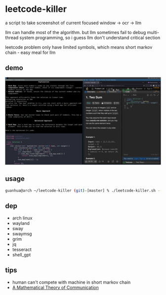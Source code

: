 # leetcode-killer

a script to take screenshot of current focused window -> ocr -> llm

llm can handle most of the algorithm. but llm sometimes fail to debug multi-thread system programming, so i guess llm don't understand critical section

leetcode problem only have limited symbols, which means short markov chain - easy meal for llm

## demo

![demo](./pic/0.png)

## usage

```sh
guanhua@arch ~/leetcode-killer (git)-[master] % ./leetcode-killer.sh --lang <lang>
```

## dep
- arch linux
- wayland
- sway
- swaymsg
- grim
- jq
- tesseract
- shell_gpt

## tips
- human can't compete with machine in short markov chain
- [A Mathematical Theory of Communication](https://en.wikipedia.org/wiki/A_Mathematical_Theory_of_Communication)

